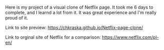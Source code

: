 Here is my project of a visual clone of Netflix page. It took me 6 days to complete, and I learnd a lot from it. It was great experience and I'm really proud of it.


Link to site preview:
https://chkraska.github.io/Netflix-page-clone/

Link to orginal site of Netflix for a comparison:
https://www.netflix.com/pl-en/
